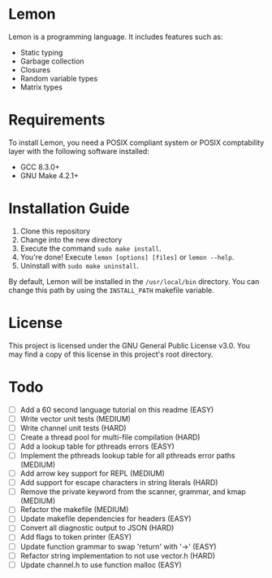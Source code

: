 # Lemon

Lemon is a programming language. It includes features such as:

- Static typing
- Garbage collection
- Closures
- Random variable types
- Matrix types

# Requirements

To install Lemon, you need a POSIX compliant system or POSIX comptability layer with the following software installed:

- GCC 8.3.0+
- GNU Make 4.2.1+

# Installation Guide

1. Clone this repository
2. Change into the new directory
3. Execute the command `sudo make install`.
4. You're done! Execute `lemon [options] [files]` or `lemon --help`.
5. Uninstall with `sudo make uninstall`.

By default, Lemon will be installed in the `/usr/local/bin` directory. You can change this path by using the `INSTALL_PATH` makefile variable.

# License

This project is licensed under the GNU General Public License v3.0. You may find a copy of this license in this project's root directory.

# Todo

- [ ] Add a 60 second language tutorial on this readme (EASY)
- [ ] Write vector unit tests (MEDIUM)
- [ ] Write channel unit tests (HARD)
- [ ] Create a thread pool for multi-file compilation (HARD)
- [ ] Add a lookup table for pthreads errors (EASY)
- [ ] Implement the pthreads lookup table for all pthreads error paths (MEDIUM)
- [ ] Add arrow key support for REPL (MEDIUM)
- [ ] Add support for escape characters in string literals (HARD)
- [ ] Remove the private keyword from the scanner, grammar, and kmap (MEDIUM)
- [ ] Refactor the makefile (MEDIUM)
- [ ] Update makefile dependencies for headers (EASY)
- [ ] Convert all diagnostic output to JSON (HARD)
- [ ] Add flags to token printer (EASY)
- [ ] Update function grammar to swap 'return' with '->' (EASY)
- [ ] Refactor string implementation to not use vector.h (HARD)
- [ ] Update channel.h to use function malloc (EASY)
